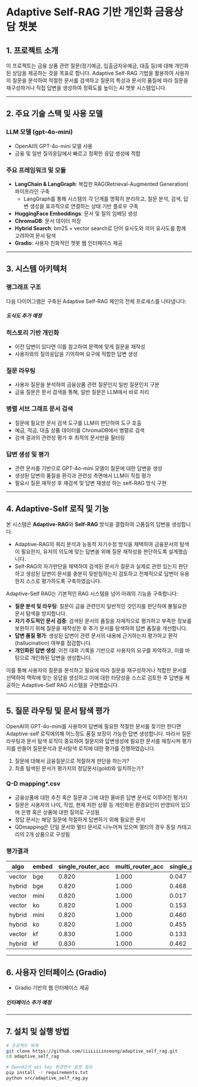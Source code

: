 # Adaptive Self-RAG 기반 개인화 금융상담 챗봇

## 1. 프로젝트 소개

이 프로젝트는 금융 상품 관련 질문(정기예금, 입출금자유예금, 대출 등)에 대해 개인화된 상담을 제공하는 것을 목표로 합니다. Adaptive Self-RAG 기법을 활용하여 사용자의 질문을 분석하여 적절한 문서를 검색하고 질문의 특성과 문서의 품질에 따라 질문을 재구성하거나 직접 답변을 생성하여 정확도를 높이는 AI 챗봇 시스템입니다.

---

## 2. 주요 기술 스택 및 사용 모델

### **LLM 모델 (gpt-4o-mini)**

* OpenAI의 GPT-4o-mini 모델 사용
* 금융 및 일반 질의응답에서 빠르고 정확한 응답 생성에 적합

### **주요 프레임워크 및 모듈**

* **LangChain & LangGraph**: 복잡한 RAG(Retrieval-Augmented Generation) 파이프라인 구축
  - LangGraph를 통해 시스템의 각 단계를 명확히 분리하고, 질문 분석, 검색, 답변 생성을 효과적으로 연결하는 상태 기반 플로우 구축
* **HuggingFace Embeddings**: 문서 및 질의 임베딩 생성
* **ChromaDB**: 문서 데이터 저장
* **Hybrid Search**: bm25 + vector search로 단어 유사도와 의미 유사도를 함께 고려하여 문서 탐색
* **Gradio**: 사용자 친화적인 챗봇 웹 인터페이스 제공

---

## 3. 시스템 아키텍처

### 랭그래프 구조

다음 다이어그램은 구축된 Adaptive Self-RAG 체인의 전체 프로세스를 나타냅니다:

##### 도식도 추가 예정

### 히스토리 기반 개인화

* 이전 답변이 있다면 이를 참고하여 문맥에 맞게 질문을 재작성
* 사용자와의 질의응답을 기억하며 요구에 적합한 답변 생성

### 질문 라우팅

* 사용자 질문을 분석하여 금융상품 관련 질문인지 일반 질문인지 구분
* 금융 질문은 문서 검색을 통해, 일반 질문은 LLM에서 바로 처리

### 병렬 서브 그래프 문서 검색

* 질문에 필요한 문서 검색 도구를 LLM이 판단하여 도구 호출
* 예금, 적금, 대출 상품 데이터를 ChromaDB에서 병렬로 검색
* 검색 결과의 관련성 평가 후 최적의 문서만을 필터링

### 답변 생성 및 평가

* 관련 문서를 기반으로 GPT-4o-mini 모델이 질문에 대한 답변을 생성
* 생성된 답변의 품질을 환각과 관련성 측면에서 LLM이 직접 평가
* 필요시 질문 재작성 후 재검색 및 답변 재생성 하는 self-RAG 방식 구현

---

## 4. Adaptive-Self 로직 및 기능

본 시스템은 **Adaptive-RAG**와 **Self-RAG** 방식을 결합하여 고품질의 답변을 생성합니다.

- Adaptive-RAG의 쿼리 분석과 능동적 자기수정 방식을 채택하여 금융문서의 탐색이 필요한지, 유저의 의도에 맞는 답변을 위해 질문 재작성을 판단하도록 설계했습니다.
- Self-RAG의 자가판단을 채택하여 검색된 문서가 질문과 실제로 관련 있는지 판단하고 생성된 답변이 문서를 충분히 뒷받침하는지 검토하고 전체적으로 답변이 유용한지 스스로 평가하도록 구축하였습니다.

Adaptive-Self RAG는 기본적인 RAG 시스템을 넘어 아래의 기능을 구축합니다:

- **질문 분석 및 라우팅**: 질문이 금융 관련인지 일반적인 것인지를 판단하여 불필요한 문서 탐색을 방지합니다.
- **자기 주도적인 문서 검증**: 검색된 문서의 품질을 자체적으로 평가하고 부족한 정보를 보완하기 위해 질문을 재작성한 후 추가 문서를 탐색하여 답변 품질을 개선합니다.
- **답변 품질 평가**: 생성된 답변이 관련 문서의 내용에 근거하는지 평가하고 환각(hallucination) 여부를 점검합니다.
- **개인화된 답변 생성**: 이전 대화 기록을 기반으로 사용자의 요구를 파악하고, 이를 바탕으로 개인화된 답변을 생성합니다.


이를 통해 사용자의 질문을 분석하고 필요에 따라 질문을 재구성하거나 적합한 문서를 선택하여 맥락에 맞는 응답을 생성하고 이에 대한 타당성을 스스로 검토한 후 답변을 제공하는 Adaptive-Self RAG 시스템을 구현했습니다.


---

## 5. 질문 라우팅 및 문서 탐색 평가

OpenAI의 GPT-4o-mini를 사용하여 답변에 필요한 적절한 문서를 찾기만 한다면 Adaptive-self 로직에의해 어느정도 품질 보장이 가능한 답변 생성합니다. 따라서 질문 라우팅과 문서 탐색 로직이 중요하여 질문지와 답변생성에 필요한 문서를 매칭시켜 평가지를 만들어 질문분석과 문서탐색 로직에 대한 평가를 진행하였습니다.

1. 질문에 대해서 금융질문으로 적절하게 판단을 하는가?
2. 최종 탐색된 문서가 평가지의 정답문서(gold)와 일치하는가?

###  Q-D mapping*.csv

* 금융상품에 대한 추천 혹은 질문과 그에 대한 올바른 답변 문서로 이루어진 평가지
* 질문은 사용자의 나이, 직업, 현재 처한 상황 등 개인화된 환경요인이 반영되어 있으며 은행 혹은 상품에 대한 질의로 구성됨
* 정답 문서는 해당 질문에 적절하게 답변하기 위해 필요한 문서
* QDmapping은 단일 문서와 멀티 문서로 나누어져 있으며 멀티의 경우 동일 카테고리의 2개 상품으로 구성됨

### 평가결과

| algo   | embed | single\_router\_acc | multi\_router\_acc | single\_p | single\_r | single\_f1 | multi\_p | multi\_r | multi\_f1 |
| ------ | ----- | ------------------- | ------------------ | --------- | --------- | ---------- | -------- | -------- | --------- |
| vector | bge   | 0.820               | 1.000              | 0.047     | 0.140     | 0.070      | 0.000    | 0.000    | 0.000     |
| hybrid | bge   | 0.820               | 1.000              | 0.468     | 0.610     | 0.508      | 0.342    | 0.415    | 0.367     |
| vector | mini  | 0.820               | 1.000              | 0.017     | 0.050     | 0.025      | 0.013    | 0.020    | 0.016     |
| vector | ko    | 0.820               | 1.000              | 0.153     | 0.460     | 0.230      | 0.083    | 0.125    | 0.100     |
| hybrid | mini  | 0.820               | 1.000              | 0.460     | 0.610     | 0.503      | 0.348    | 0.415    | 0.370     |
| hybrid | ko    | 0.820               | 1.000              | 0.455     | 0.620     | 0.502      | 0.335    | 0.400    | 0.357     |
| vector | kf    | 0.830               | 1.000              | 0.133     | 0.400     | 0.200      | 0.023    | 0.035    | 0.028     |
| hybrid | kf    | 0.830               | 1.000              | 0.462     | 0.620     | 0.507      | 0.322    | 0.395    | 0.348     |


---

## 6. 사용자 인터페이스 (Gradio)

* Gradio 기반의 웹 인터페이스 제공
##### 인터페이스 추가 예정


---

## 7. 설치 및 실행 방법

```bash
# 프로젝트 복제
git clone https://github.com/iiiiiiiinseong/adaptive_self_rag.git
cd adaptive_self_rag

# OpenAI의 api key 환경변수 설정 필요
pip install -r requirements.txt
python src/adaptive_self_rag.py
